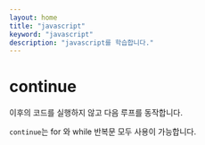 ```yaml
---
layout: home
title: "javascript"
keyword: "javascript"
description: "javascript를 학습합니다."
---
```


# continue
이후의 코드를 실행하지 않고 다음 루프를 동작합니다.

`continue`는 for 와 while 반복문 모두 사용이 가능합니다.

